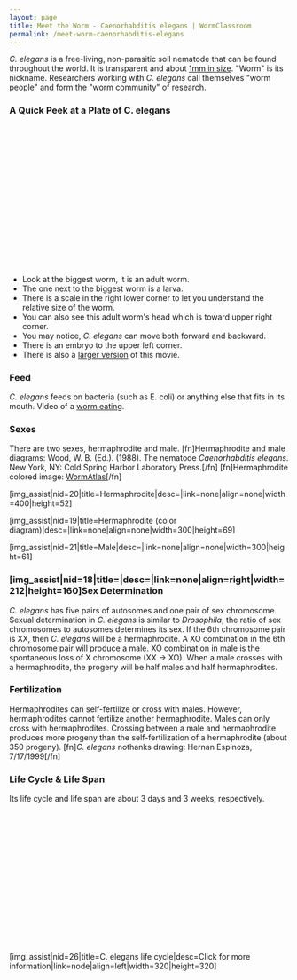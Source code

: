 ```yaml
---
layout: page
title: Meet the Worm - Caenorhabditis elegans | WormClassroom
permalink: /meet-worm-caenorhabditis-elegans
---
```

*C. elegans* is a free-living, non-parasitic soil nematode that can be
found throughout the world. It is transparent and about [1mm in
size](https://www.cellsalive.com/howbig.htm). "Worm" is its nickname.
Researchers working with *C. elegans* call themselves "worm people" and
form the "worm community" of research.

### A Quick Peek at a Plate of C. elegans

<div style="width: 350px; height: 255px;"
data="/files/worm/AdultYoungHalf.mov" type="div/quicktime" width="350"
height="255">

</div>

-   Look at the biggest worm, it is an adult worm.
-   The one next to the biggest worm is a larva.
-   There is a scale in the right lower corner to let you understand the
    relative size of the worm.
-   You can also see this adult worm's head which is toward upper right
    corner.
-   You may notice, *C. elegans* can move both forward and backward.
-   There is an embryo to the upper left corner.
-   There is also a [larger version](files/worm/AdultYoung.mov) of this
    movie.

### Feed

*C. elegans* feeds on bacteria (such as E. coli) or anything else that
fits in its mouth. Video of a [worm
eating](http://www.mcb.arizona.edu/wardlab/eatingvid.html).

### Sexes

There are two sexes, hermaphrodite and male. \[fn\]Hermaphrodite and
male diagrams: Wood, W. B. (Ed.). (1988). The nematode *Caenorhabditis
elegans*. New York, NY: Cold Spring Harbor Laboratory Press.\[/fn\]
\[fn\]Hermaphrodite colored image:
[WormAtlas](http://www.wormatlas.org/)\[/fn\]

\[img\_assist|nid=20|title=Hermaphrodite|desc=|link=none|align=none|width=400|height=52\]

\[img\_assist|nid=19|title=Hermaphrodite (color
diagram)|desc=|link=none|align=none|width=300|height=69\]

\[img\_assist|nid=21|title=Male|desc=|link=none|align=none|width=300|height=61\]

### \[img\_assist|nid=18|title=|desc=|link=none|align=right|width=212|height=160\]Sex Determination

*C. elegans* has five pairs of autosomes and one pair of sex chromosome.
Sexual determination in *C. elegans* is similar to *Drosophila*; the
ratio of sex chromosomes to autosomes determines its sex. If the 6th
chromosome pair is XX, then *C. elegans* will be a hermaphrodite. A XO
combination in the 6th chromosome pair will produce a male. XO
combination in male is the spontaneous loss of X chromosome (XX -&gt;
XO). When a male crosses with a hermaphrodite, the progeny will be half
males and half hermaphrodites.

### Fertilization

Hermaphrodites can self-fertilize or cross with males. However,
hermaphrodites cannot fertilize another hermaphrodite. Males can only
cross with hermaphrodites. Crossing between a male and hermaphrodite
produces more progeny than the self-fertilization of a hermaphrodite
(about 350 progeny). \[fn\]*C. elegans* nothanks drawing: Hernan
Espinoza, 7/17/1999\[/fn\]

### Life Cycle & Life Span

Its life cycle and life span are about 3 days and 3 weeks, respectively.

<div style="width: 320px; height: 240px;"
data="/files/worm/LifeCycle.swf" type="application/x-shockwave-flash"
width="320" height="240">

</div>

\[img\_assist|nid=26|title=C. elegans life cycle|desc=Click for more
information|link=node|align=left|width=320|height=320\]
